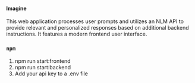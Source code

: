 #### Imagine 
This web application processes user prompts and utilizes an NLM API to provide relevant and personalized responses based on additional backend instructions. It features a modern frontend user interface.

### `npm`

1. npm run start:frontend
2. npm run start:backend
3. Add your api key to a .env file
